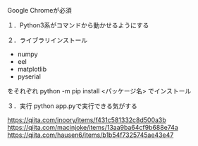Google Chromeが必須

１．Python3系がコマンドから動かせるようにする

２．ライブラリインストール
- numpy
- eel
- matplotlib
- pyserial


をそれぞれ
python -m pip install <パッケージ名>
でインストール

３．実行
python app.pyで実行できる気がする



https://qiita.com/inoory/items/f431c581332c8d500a3b
https://qiita.com/macinjoke/items/13aa9ba64cf9b688e74a
https://qiita.com/hausen6/items/b1b54f7325745ae43e47